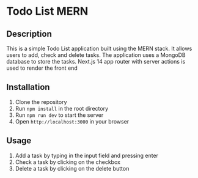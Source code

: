 # Todo List MERN

## Description

This is a simple Todo List application built using the MERN stack. It allows users to add, check and delete tasks. The application uses a MongoDB database to store the tasks. Next.js 14 app router with server actions is used to render the front end

## Installation

1. Clone the repository
2. Run `npm install` in the root directory
3. Run `npm run dev` to start the server
4. Open `http://localhost:3000` in your browser

## Usage

1. Add a task by typing in the input field and pressing enter
2. Check a task by clicking on the checkbox
3. Delete a task by clicking on the delete button
